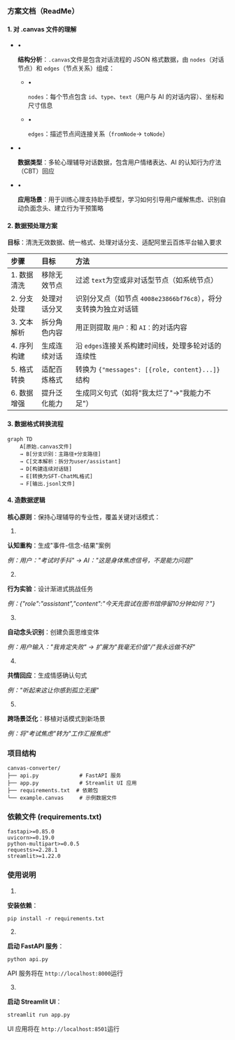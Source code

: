 ### 方案文档（ReadMe）

#### 1. 对 .canvas 文件的理解

- •

  **结构分析**：`.canvas`文件是包含对话流程的 JSON 格式数据，由 `nodes`（对话节点）和 `edges`（节点关系）组成：

  - •

    `nodes`：每个节点包含 `id`、`type`、`text`（用户与 AI 的对话内容）、坐标和尺寸信息

  - •

    `edges`：描述节点间连接关系（`fromNode`→ `toNode`）

- •

  **数据类型**：多轮心理辅导对话数据，包含用户情绪表达、AI 的认知行为疗法（CBT）回应

- •

  **应用场景**：用于训练心理支持助手模型，学习如何引导用户缓解焦虑、识别自动负面念头、建立行为干预策略

#### 2. 数据预处理方案

**目标**：清洗无效数据、统一格式、处理对话分支、适配阿里云百炼平台输入要求

| 步骤        | 目标         | 方法                                                         |
| :---------- | :----------- | :----------------------------------------------------------- |
| 1. 数据清洗 | 移除无效节点 | 过滤 `text`为空或非对话型节点（如系统节点）                  |
| 2. 分支处理 | 处理对话分叉 | 识别分叉点（如节点 `4008e23866bf76c8`），将分支转换为独立对话链 |
| 3. 文本解析 | 拆分角色内容 | 用正则提取 `用户：`和 `AI：`的对话内容                       |
| 4. 序列构建 | 生成连续对话 | 沿 `edges`连接关系构建时间线，处理多轮对话的连续性           |
| 5. 格式转换 | 适配百炼格式 | 转换为 `{"messages": [{role, content}...]}`结构              |
| 6. 数据增强 | 提升泛化能力 | 生成同义句式（如将"我太烂了"→"我能力不足"）                  |

#### 3. 数据格式转换流程

```
graph TD
    A[原始.canvas文件] 
    → B[分支识别：主路径+分支路径]
    → C[文本解析：拆分为user/assistant]
    → D[构建连续对话链]
    → E[转换为SFT-ChatML格式]
    → F[输出.jsonl文件]
```

#### 4. 造数据逻辑

**核心原则**：保持心理辅导的专业性，覆盖关键对话模式：

1. 

   **认知重构**：生成"事件-信念-结果"案例

   *例：用户："考试时手抖" → AI："这是身体焦虑信号，不是能力问题"*

2. 

   **行为实验**：设计渐进式挑战任务

   *例：{"role":"assistant","content":"今天先尝试在图书馆停留10分钟如何？"}*

3. 

   **自动念头识别**：创建负面思维变体

   *例：用户输入："我肯定失败" → 扩展为"我毫无价值"/"我永远做不好"*

4. 

   **共情回应**：生成情感确认句式

   *例："听起来这让你感到孤立无援"*

5. 

   **跨场景泛化**：移植对话模式到新场景

   *例：将"考试焦虑"转为"工作汇报焦虑"*

### 项目结构

```
canvas-converter/
├── api.py             # FastAPI 服务
├── app.py             # Streamlit UI 应用
├── requirements.txt  # 依赖包
└── example.canvas     # 示例数据文件
```

### 依赖文件 (requirements.txt)

```
fastapi>=0.85.0
uvicorn>=0.19.0
python-multipart>=0.0.5
requests>=2.28.1
streamlit>=1.22.0
```

### 使用说明

1. 

   **安装依赖**：

   ```
   pip install -r requirements.txt
   ```

2. 

   **启动 FastAPI 服务**：

   ```
   python api.py
   ```

   API 服务将在 `http://localhost:8000`运行

3. 

   **启动 Streamlit UI**：

   ```
   streamlit run app.py
   ```

   UI 应用将在 `http://localhost:8501`运行